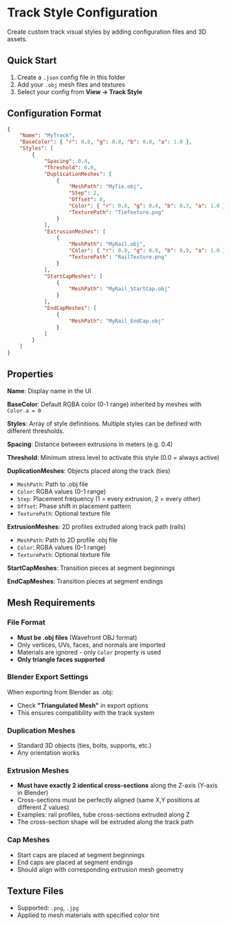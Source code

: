 # Track Style Configuration

Create custom track visual styles by adding configuration files and 3D assets.

## Quick Start

1. Create a `.json` config file in this folder
2. Add your `.obj` mesh files and textures
3. Select your config from **View → Track Style**

## Configuration Format

```json
{
    "Name": "MyTrack",
    "BaseColor": { "r": 0.8, "g": 0.8, "b": 0.8, "a": 1.0 },
    "Styles": [
        {
            "Spacing": 0.4,
            "Threshold": 0.0,
            "DuplicationMeshes": [
                {
                    "MeshPath": "MyTie.obj",
                    "Step": 2,
                    "Offset": 0,
                    "Color": { "r": 0.6, "g": 0.4, "b": 0.3, "a": 1.0 },
                    "TexturePath": "TieTexture.png"
                }
            ],
            "ExtrusionMeshes": [
                {
                    "MeshPath": "MyRail.obj",
                    "Color": { "r": 0.9, "g": 0.9, "b": 0.9, "a": 1.0 },
                    "TexturePath": "RailTexture.png"
                }
            ],
            "StartCapMeshes": [
                {
                    "MeshPath": "MyRail_StartCap.obj"
                }
            ],
            "EndCapMeshes": [
                {
                    "MeshPath": "MyRail_EndCap.obj"
                }
            ]
        }
    ]
}
```

## Properties

**Name**: Display name in the UI

**BaseColor**: Default RGBA color (0-1 range) inherited by meshes with `Color.a = 0`

**Styles**: Array of style definitions. Multiple styles can be defined with different thresholds.

**Spacing**: Distance between extrusions in meters (e.g. 0.4)

**Threshold**: Minimum stress level to activate this style (0.0 = always active)

**DuplicationMeshes**: Objects placed along the track (ties)

-   `MeshPath`: Path to .obj file
-   `Color`: RGBA values (0-1 range)
-   `Step`: Placement frequency (1 = every extrusion, 2 = every other)
-   `Offset`: Phase shift in placement pattern
-   `TexturePath`: Optional texture file

**ExtrusionMeshes**: 2D profiles extruded along track path (rails)

-   `MeshPath`: Path to 2D profile .obj file
-   `Color`: RGBA values (0-1 range)
-   `TexturePath`: Optional texture file

**StartCapMeshes**: Transition pieces at segment beginnings

**EndCapMeshes**: Transition pieces at segment endings

## Mesh Requirements

### File Format

-   **Must be .obj files** (Wavefront OBJ format)
-   Only vertices, UVs, faces, and normals are imported
-   Materials are ignored - only `Color` property is used
-   **Only triangle faces supported**

### Blender Export Settings

When exporting from Blender as .obj:

-   Check **"Triangulated Mesh"** in export options
-   This ensures compatibility with the track system

### Duplication Meshes

-   Standard 3D objects (ties, bolts, supports, etc.)
-   Any orientation works

### Extrusion Meshes

-   **Must have exactly 2 identical cross-sections** along the Z-axis (Y-axis in Blender)
-   Cross-sections must be perfectly aligned (same X,Y positions at different Z values)
-   Examples: rail profiles, tube cross-sections extruded along Z
-   The cross-section shape will be extruded along the track path

### Cap Meshes

-   Start caps are placed at segment beginnings
-   End caps are placed at segment endings
-   Should align with corresponding extrusion mesh geometry

## Texture Files

-   Supported: `.png`, `.jpg`
-   Applied to mesh materials with specified color tint
